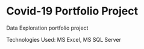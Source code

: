 # Covid-19 Portfolio Project
Data Exploration portfolio project

Technologies Used: MS Excel, MS SQL Server
